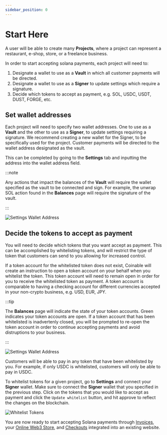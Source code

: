 ```yaml
---
sidebar_position: 0
---
```


# Start Here

A user will be able to create many **Projects**, where a project can represent a restaurant, e-shop, store, or a freelance business.

In order to start accepting solana payments, each project will need to:

1. Designate a wallet to use as a **Vault** in which all customer payments will be directed.
2. Designate a wallet to use as a **Signer** to update settings which require a signature.
2. Decide which tokens to accept as payment, e.g. SOL, USDC, USDT, DUST, FORGE, etc.


## Set wallet addresses

Each project will need to specify two wallet addresses. One to use as a **Vault** and the other to use as a **Signer**, to update settings requiring a signature. We recommend creating a new wallet for the Signer, to be specifically used for the project. Customer payments will be directed to the wallet address designated as the vault.

This can be completed by going to the **Settings** tab and inputting the address into the wallet address field.

:::note

Any actions that impact the balances of the **Vault** will require the wallet specified as the vault to be connected and sign. For example, the unwrap SOL action found in the **Balances** page will require the signature of the vault.

:::


<div style={{textAlign: 'center', padding: '20px'}}>

![Settings Wallet Address](/img/guides/settings-wallet-address.png)

</div>

## Decide the tokens to accept as payment

You will need to decide which tokens that you want accept as payment. This can be accomplished by whitelisting tokens, and will restrict the type of token that customers can send to you allowing for increased control.



If a token account for the whitelisted token does not exist, Coinable will create an instruction to open a token account on your behalf when you whitelist the token. This token account will need to remain open in order for you to receive the whitelisted token as payment. A token account is comparable to having a checking account for different currencies accepted in your non-crypto business, e.g. USD, EUR, JPY.

:::tip

The **Balances** page will indicate the state of your token accounts. Green indicates your token accounts are open. If a token account that has been whitelisted is inadvertenly closed, you will be prompted to re-open the token account in order to continue accepting payments and avoid distruptions to your business.

:::

<div style={{textAlign: 'center', padding: '20px'}}>

![Settings Wallet Address](/img/guides/settings-balances.png)

</div>

Customers will be able to pay in any token that have been whitelisted by you. For example, if only USDC is whitelisted, customers will only be able to pay in USDC.


To whitelist tokens for a given project, go to **Settings** and connect your **Signer** wallet. Make sure to connect the **Signer** wallet that you specified in the previous step. Click on the tokens that you would like to accept as payment and click the `Update whitelist` button, and hit approve to reflect the changes on the blockchain.


<div style={{textAlign: 'center', padding: '20px'}}>

![Whitelist Tokens](/img/guides/settings-whitelist-tokens.png)

</div>

You are now ready to start accepting Solana payments through [Invoices](/guides/invoices), your [Online Web3 Store](/guides/storefronts), and [Checkouts](../../category/checkouts) integrated into an existing website.